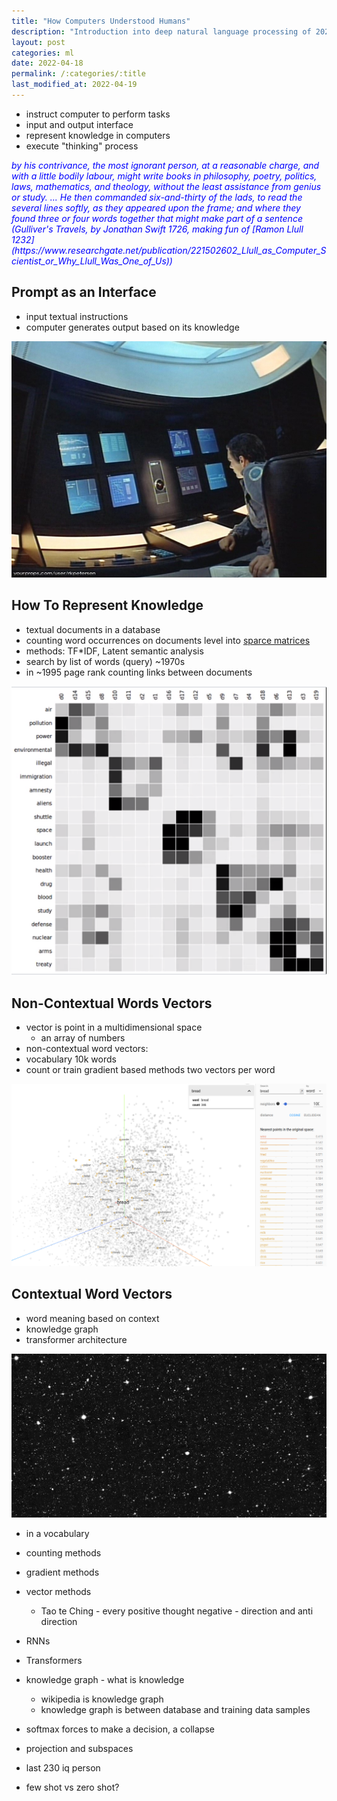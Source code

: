 ```yaml
---
title: "How Computers Understood Humans"
description: "Introduction into deep natural language processing of 2022"
layout: post
categories: ml
date: 2022-04-18
permalink: /:categories/:title
last_modified_at: 2022-04-19
---
```


- instruct computer to perform tasks
- input and output interface
- represent knowledge in computers
- execute "thinking" process

<i style="color: blue">
by his contrivance, the most ignorant person, at a reasonable charge, and with a little bodily labour, might write books in philosophy, poetry, politics, laws, mathematics, and theology, without the least assistance from genius or study.
... He then commanded six-and-thirty of the lads, to read the several lines softly, as they appeared upon the frame; and where they found three or four words together that might make part of a sentence
(Gulliver's Travels, by Jonathan Swift 1726, making fun of [Ramon Llull 1232](https://www.researchgate.net/publication/221502602_Llull_as_Computer_Scientist_or_Why_Llull_Was_One_of_Us))
</i>

## Prompt as an Interface
- input textual instructions
- computer generates output based on its knowledge

![2001 A Space Odyssey HAL-9000 Interface](/images/2001-A-Space-Odyssey-HAL-9000-Interface-3.jpg)


## How To Represent Knowledge
- textual documents in a database
- counting word occurrences on documents level into [sparce matrices](/ml/sparse-matrix-why-and-when)
- methods: TF*IDF, Latent semantic analysis
- search by list of words (query) ~1970s
- in ~1995 page rank counting links between documents

![Latent semantic analysis Wikipeadia](/images/latent-semantic-analysis-wiki.png)


## Non-Contextual Words Vectors
- vector is point in a multidimensional space
  - an array of numbers
- non-contextual word vectors:
- vocabulary 10k words
- count or train gradient based methods two vectors per word

![word2vec](/images/word2vec-10k-tensorflow-projector.png)


## Contextual Word Vectors
- word meaning based on context
- knowledge graph
- transformer architecture

![stars cosmos Hubble (NASA, ESA, Anton M. Koekemoer (STScI), Nick Scoville (Caltech))](/images/stars-cosmos.png)


- in a vocabulary
- counting methods
- gradient methods
- vector methods
  - Tao te Ching - every positive thought negative - direction and anti direction
- RNNs
- Transformers
- knowledge graph - what is knowledge
  - wikipedia is knowledge graph
  - knowledge graph is between database and training data samples
- softmax forces to make a decision, a collapse
- projection and subspaces
- last 230 iq person

- few shot vs zero shot?